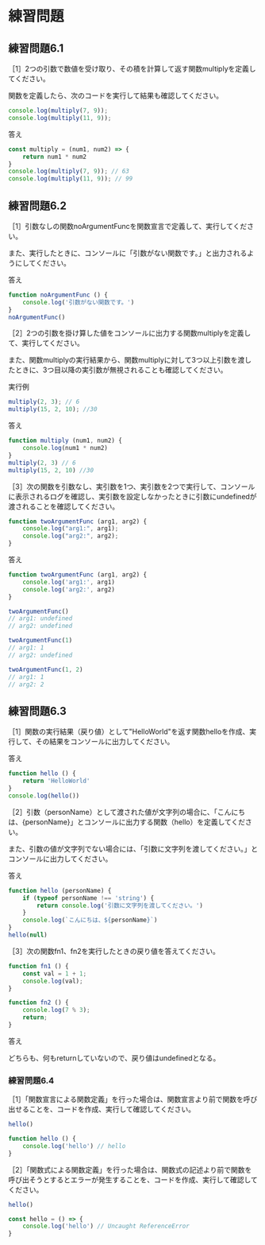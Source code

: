# 練習問題

## 練習問題6.1

［1］2つの引数で数値を受け取り、その積を計算して返す関数multiplyを定義してください。

関数を定義したら、次のコードを実行して結果も確認してください。

```javascript
console.log(multiply(7, 9));
console.log(multiply(11, 9));
```

答え

```javascript
const multiply = (num1, num2) => {
	return num1 * num2
}
console.log(multiply(7, 9)); // 63
console.log(multiply(11, 9)); // 99
```

## 練習問題6.2

［1］引数なしの関数noArgumentFuncを関数宣言で定義して、実行してください。

また、実行したときに、コンソールに「引数がない関数です。」と出力されるようにしてください。

答え

```javascript
function noArgumentFunc () {
	console.log('引数がない関数です。')
}
noArgumentFunc()
````

［2］2つの引数を掛け算した値をコンソールに出力する関数multiplyを定義して、実行してください。

また、関数multiplyの実行結果から、関数multiplyに対して3つ以上引数を渡したときに、3つ目以降の実引数が無視されることも確認してください。

実行例

```javascript
multiply(2, 3); // 6
multiply(15, 2, 10); //30
```

答え

```javascript
function multiply (num1, num2) {
	console.log(num1 * num2)
}
multiply(2, 3) // 6
multiply(15, 2, 10) //30
```

［3］次の関数を引数なし、実引数を1つ、実引数を2つで実行して、コンソールに表示されるログを確認し、実引数を設定しなかったときに引数にundefinedが渡されることを確認してください。

```javascript
function twoArgumentFunc (arg1, arg2) {
	console.log("arg1:", arg1);
	console.log("arg2:", arg2);
}
```

答え

```javascript
function twoArgumentFunc (arg1, arg2) {
	console.log('arg1:', arg1)
	console.log('arg2:', arg2)
}

twoArgumentFunc()
// arg1: undefined
// arg2: undefined

twoArgumentFunc(1)
// arg1: 1
// arg2: undefined

twoArgumentFunc(1, 2)
// arg1: 1
// arg2: 2
```

## 練習問題6.3

［1］関数の実行結果（戻り値）として"HelloWorld"を返す関数helloを作成、実行して、その結果をコンソールに出力してください。

答え

```javascript
function hello () {
	return 'HelloWorld'
}
console.log(hello())
```

［2］引数（personName）として渡された値が文字列の場合に、「こんにちは、{personName}」とコンソールに出力する関数（hello）を定義してください。

また、引数の値が文字列でない場合には、「引数に文字列を渡してください。」とコンソールに出力してください。

答え

```javascript
function hello (personName) {
	if (typeof personName !== 'string') {
		return console.log('引数に文字列を渡してください。')
	}
	console.log(`こんにちは、${personName}`)
}
hello(null)
```

［3］次の関数fn1、fn2を実行したときの戻り値を答えてください。

```javascript
function fn1 () {
	const val = 1 + 1;
	console.log(val);
}

function fn2 () {
	console.log(7 % 3);
	return;
}
```

答え

どちらも、何もreturnしていないので、戻り値はundefinedとなる。

### 練習問題6.4

［1］「関数宣言による関数定義」を行った場合は、関数宣言より前で関数を呼び出せることを、コードを作成、実行して確認してください。

```javascript
hello()

function hello () {
	console.log('hello') // hello
}
```

［2］「関数式による関数定義」を行った場合は、関数式の記述より前で関数を呼び出そうとするとエラーが発生することを、コードを作成、実行して確認してください。

```javascript
hello()

const hello = () => {
	console.log('hello') // Uncaught ReferenceError
}
```

